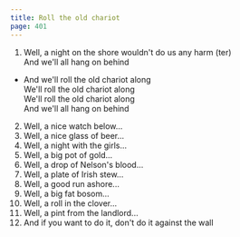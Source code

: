 ```yaml
---
title: Roll the old chariot
page: 401
---  
```


1.  Well, a night on the shore wouldn't do us any harm (ter)  
And we'll all hang on behind  

- And we'll roll the old chariot along  
We'll roll the old chariot along  
We'll roll the old chariot along  
And we'll all hang on behind  

2. Well, a nice watch below...  
3. Well, a nice glass of beer...  
4. Well, a night with the girls...  
5. Well, a big pot of gold...  
6. Well, a drop of Nelson's blood...  
7. Well, a plate of Irish stew...  
8. Well, a good run ashore...  
9. Well, a big fat bosom...  
10. Well, a roll in the clover...  
11. Well, a pint from the landlord...  
12. And if you want to do it, don't do it against the wall  
